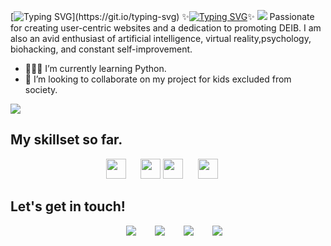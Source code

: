  [![Typing SVG](https://readme-typing-svg.demolab.com?font=Kalnia&size=30&pause=1000&color=DDD7D3E8&multiline=true&random=false&width=435&lines=Hello%2C+I+am+Christelle!)](https://git.io/typing-svg)
✨[![Typing SVG](https://readme-typing-svg.demolab.com?font=Roboto+Mono&weight=700&size=12&pause=1000&color=DDC44CE8&multiline=true&random=false&width=435&lines=Frontend+Developer+%7C+Coder+%7C+Tech+Enthusiast+%7C+DEIB+Advocate)](https://git.io/typing-svg)✨
<img src="https://user-images.githubusercontent.com/73097560/115834477-dbab4500-a447-11eb-908a-139a6edaec5c.gif">
Passionate for creating user-centric websites and a dedication to promoting DEIB.
I am also an avid enthusiast of artificial intelligence, virtual reality,psychology, biohacking, and constant self-improvement.

- 👩🏾‍💻 I’m currently learning Python. 
- 💞️ I’m looking to collaborate on my project for kids excluded from society. 
<img src="https://user-images.githubusercontent.com/73097560/115834477-dbab4500-a447-11eb-908a-139a6edaec5c.gif">

## My skillset so far.
<p align="center">
  <img width="32px" src="https://raw.githubusercontent.com/rahulbanerjee26/githubAboutMeGenerator/main/icons/html.svg">
  &nbsp;&nbsp;&nbsp;&nbsp;
  <img width="32px" src="https://raw.githubusercontent.com/rahulbanerjee26/githubAboutMeGenerator/main/icons/css.svg">
  <img width="32px" src="https://raw.githubusercontent.com/rahulbanerjee26/githubAboutMeGenerator/main/icons/reactjs.svg">
  &nbsp;&nbsp;&nbsp;&nbsp;
  <img width="32px" src="https://raw.githubusercontent.com/rahulbanerjee26/githubAboutMeGenerator/main/icons/javascript.svg">
  &nbsp;&nbsp;&nbsp;&nbsp;

</p>

<!---
xchristiesx/xchristiesx is a ✨ special ✨ repository because its `README.md` (this file) appears on your GitHub profile.
You can click the Preview link to take a look at your changes.
--->

## Let's get in touch!
<div align="center"  class="icons-social" style="margin-left: 10px;">
        <a style="margin-left: 10px;" target="_blank" href="mailto:adela.grnd@gmail.com">
			<img src="https://img.icons8.com/doodle/48/gmail.png"></a>&nbsp;&nbsp;&nbsp;&nbsp;
        <a style="margin-left: 10px;"  target="_blank" href="https://www.linkedin.com/in/adela-fialova/">
			<img src="https://img.icons8.com/doodle/40/000000/linkedin--v2.png"></a>&nbsp;&nbsp;&nbsp;&nbsp;
        <a style="margin-left: 10px;" target="_blank" href="https://github.com/afialova">
		  <img src="https://img.icons8.com/doodle/40/000000/github--v1.png"></a>&nbsp;&nbsp;&nbsp;&nbsp;
        <a style="margin-left: 10px;" target="_blank" href="https://instagram.com/_adelafialova">
			<img src="https://img.icons8.com/doodle/40/000000/instagram-new--v2.png"></a>
      </div>
